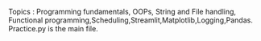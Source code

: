 Topics : Programming fundamentals, OOPs, String and File handling, Functional programming,Scheduling,Streamlit,Matplotlib,Logging,Pandas.
Practice.py is the main file.
